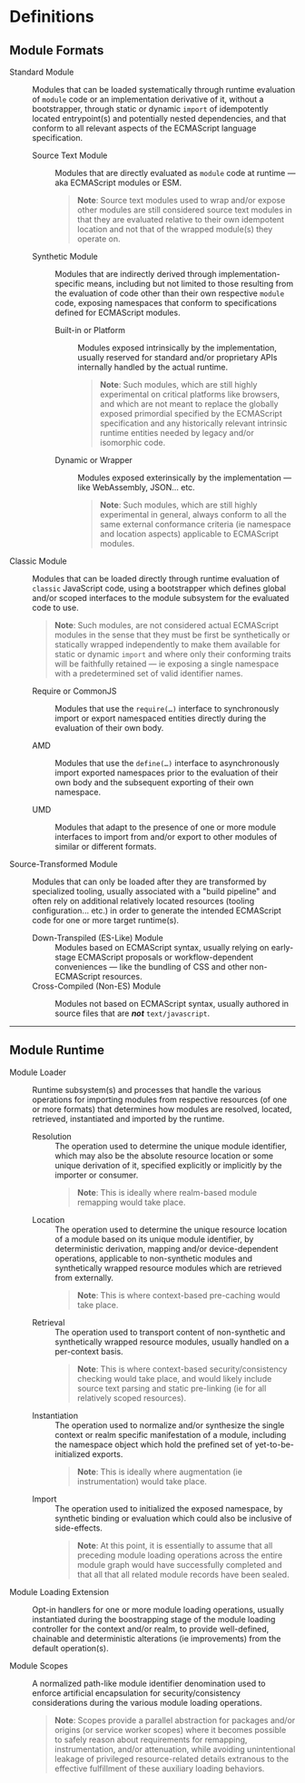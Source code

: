 ﻿<!--prettier-ignore-start-->
# Definitions
<!--prettier-ignore-end-->

<dl>

## Module Formats

<dt>Standard Module

<dd>

Modules that can be loaded systematically through runtime evaluation of `module` code or an implementation derivative of it, without a bootstrapper, through static or dynamic `import` of idempotently located entrypoint(s) and potentially nested dependencies, and that conform to all relevant aspects of the ECMAScript language specification.

<dl>

<dt>Source Text Module
<dd>

Modules that are directly evaluated as `module` code at runtime — aka ECMAScript modules or ESM.

> **Note**: Source text modules used to wrap and/or expose other modules are still considered source text modules in that they are evaluated relative to their own idempotent location and not that of the wrapped module(s) they operate on.

<dt>Synthetic Module
<dd>

Modules that are indirectly derived through implementation-specific means, including but not limited to those resulting from the evaluation of code other than their own respective `module` code, exposing namespaces that conform to specifications defined for ECMAScript modules.

<dl>

<dt>Built-in or Platform
<dd>

Modules exposed intrinsically by the implementation, usually reserved for standard and/or proprietary APIs internally handled by the actual runtime.

> **Note**: Such modules, which are still highly experimental on critical platforms like browsers, and which are not meant to replace the globally exposed primordial specified by the ECMAScript specification and any historically relevant intrinsic runtime entities needed by legacy and/or isomorphic code.

<dt>Dynamic or Wrapper
<dd>

Modules exposed exterinsically by the implementation — like WebAssembly, JSON… etc.

> **Note**: Such modules, which are still highly experimental in general, always conform to all the same external conformance criteria (ie namespace and location aspects) applicable to ECMAScript modules.

</dl>

</dl>

<dt>Classic Module

<dd>

Modules that can be loaded directly through runtime evaluation of `classic` JavaScript code, using a bootstrapper which defines global and/or scoped interfaces to the module subsystem for the evaluated code to use.

> **Note**: Such modules, are not considered actual ECMAScript modules in the sense that they must be first be synthetically or statically wrapped independently to make them available for static or dynamic `import` and where only their conforming traits will be faithfully retained — ie exposing a single namespace with a predetermined set of valid identifier names.

<dl>

<dt>Require or CommonJS
<dd>

Modules that use the `require(…)` interface to synchronously import or export namespaced entities directly during the evaluation of their own body.

<dt>AMD
<dd>

Modules that use the `define(…)` interface to asynchronously import exported namespaces prior to the evaluation of their own body and the subsequent exporting of their own namespace.

<dt>UMD
<dd>

Modules that adapt to the presence of one or more module interfaces to import from and/or export to other modules of similar or different formats.

</dl>

<dt>Source-Transformed Module

<dd>

Modules that can only be loaded after they are transformed by specialized tooling, usually associated with a "build pipeline" and often rely on additional relatively located resources (tooling configuration... etc.) in order to generate the intended ECMAScript code for one or more target runtime(s).

<dl>

<dt>Down-Transpiled (ES-Like) Module
<dd>Modules based on ECMAScript syntax, usually relying on early-stage ECMAScript proposals or workflow-dependent conveniences — like the bundling of CSS and other non-ECMAScript resources.

<dt>Cross-Compiled (Non-ES) Module
<dd>

Modules not based on ECMAScript syntax, usually authored in source files that are **_not_** `text/javascript`.

</dl>

</dl>

---

<dl>

## Module Runtime

<dt>Module Loader
<dd>

Runtime subsystem(s) and processes that handle the various operations for importing modules from respective resources (of one or more formats) that determines how modules are resolved, located, retrieved, instantiated and imported by the runtime.

<dl>

<dt>Resolution
<dd>The operation used to determine the unique module identifier, which may also be the absolute resource location or some unique derivation of it, specified explicitly or implicitly by the importer or consumer.

> **Note**: This is ideally where realm-based module remapping would take place.

<dt>Location
<dd>The operation used to determine the unique resource location of a module based on its unique module identifier, by deterministic derivation, mapping and/or device-dependent operations, applicable to non-synthetic modules and synthetically wrapped resource modules which are retrieved from externally.

> **Note**: This is where context-based pre-caching would take place.

<dt>Retrieval
<dd>The operation used to transport content of non-synthetic and synthetically wrapped resource modules, usually handled on a per-context basis.

> **Note**: This is where context-based security/consistency checking would take place, and would likely include source text parsing and static pre-linking (ie for all relatively scoped resources).

<dt>Instantiation

<dd>The operation used to normalize and/or synthesize the single context or realm specific manifestation of a module, including the namespace object which hold the prefined set of yet-to-be-initialized exports.

> **Note**: This is ideally where augmentation (ie instrumentation) would take place.

<dt>Import

<dd>The operation used to initialized the exposed namespace, by synthetic binding or evaluation which could also be inclusive of side-effects.

> **Note**: At this point, it is essentially to assume that all preceding module loading operations across the entire module graph would have successfully completed and that all that all related module records have been sealed.

</dl>

<dt>Module Loading Extension
<dd>

Opt-in handlers for one or more module loading operations, usually instantiated during the boostrapping stage of the module loading controller for the context and/or realm, to provide well-defined, chainable and deterministic alterations (ie improvements) from the default operation(s).

<dt>Module Scopes
<dd>

A normalized path-like module identifier denomination used to enforce artificial encapsulation for security/consistency considerations during the various module loading operations.

> **Note**: Scopes provide a parallel abstraction for packages and/or origins (or service worker scopes) where it becomes possible to safely reason about requirements for remapping, instrumentation, and/or attenuation, while avoiding unintentional leakage of privileged resource-related details extranous to the effective fulfillment of these auxiliary loading behaviors.

</dl>
